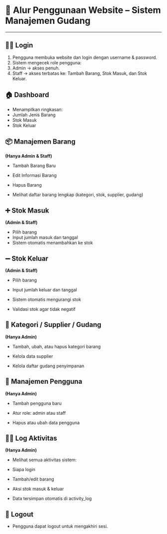 # 🧭 Alur Penggunaan Website – Sistem Manajemen Gudang
---
## 🧑‍💻 Login
1. Pengguna membuka website dan login dengan username & password.
2. Sistem mengecek role pengguna:
3. Admin → akses penuh.
4. Staff → akses terbatas ke: Tambah Barang, Stok Masuk, dan Stok Keluar.

## 🏠 Dashboard
- Menampilkan ringkasan:
- Jumlah Jenis Barang
- Stok Masuk 
- Stok Keluar 


## 📦 Manajemen Barang
__(Hanya Admin & Staff)__

- Tambah Barang Baru

- Edit Informasi Barang

- Hapus Barang

- Melihat daftar barang lengkap (kategori, stok, supplier, gudang)

## ➕ Stok Masuk
__(Admin & Staff)__
- Pilih barang
- Input jumlah masuk dan tanggal
- Sistem otomatis menambahkan ke stok

## ➖ Stok Keluar
__(Admin & Staff)__

- Pilih barang

- Input jumlah keluar dan tanggal

- Sistem otomatis mengurangi stok

- Validasi stok agar tidak negatif

## 📂 Kategori / Supplier / Gudang
__(Hanya Admin)__

- Tambah, ubah, atau hapus kategori barang

- Kelola data supplier

- Kelola daftar gudang penyimpanan

## 👥 Manajemen Pengguna
__(Hanya Admin)__

- Tambah pengguna baru

- Atur role: admin atau staff

- Hapus atau ubah data pengguna

## 🕵️‍♂️ Log Aktivitas
__(Hanya Admin)__

- Melihat semua aktivitas sistem:

- Siapa login

- Tambah/edit barang

- Aksi stok masuk & keluar

- Data tersimpan otomatis di activity_log

## 🚪 Logout
- Pengguna dapat logout untuk mengakhiri sesi.